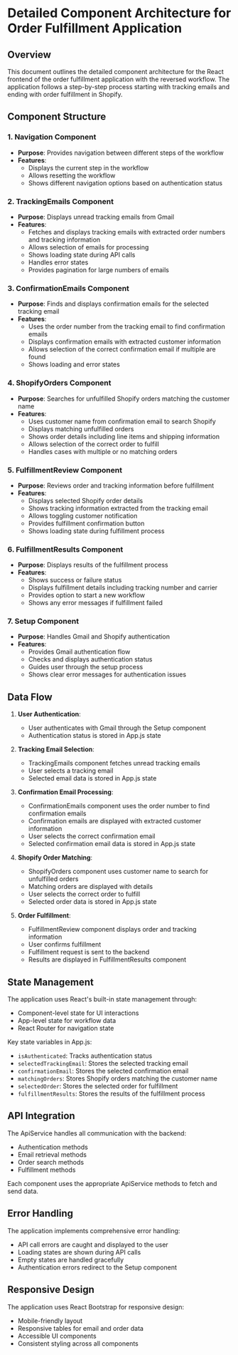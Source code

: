 # Detailed Component Architecture for Order Fulfillment Application

## Overview
This document outlines the detailed component architecture for the React frontend of the order fulfillment application with the reversed workflow. The application follows a step-by-step process starting with tracking emails and ending with order fulfillment in Shopify.

## Component Structure

### 1. Navigation Component
- **Purpose**: Provides navigation between different steps of the workflow
- **Features**:
  - Displays the current step in the workflow
  - Allows resetting the workflow
  - Shows different navigation options based on authentication status

### 2. TrackingEmails Component
- **Purpose**: Displays unread tracking emails from Gmail
- **Features**:
  - Fetches and displays tracking emails with extracted order numbers and tracking information
  - Allows selection of emails for processing
  - Shows loading state during API calls
  - Handles error states
  - Provides pagination for large numbers of emails

### 3. ConfirmationEmails Component
- **Purpose**: Finds and displays confirmation emails for the selected tracking email
- **Features**:
  - Uses the order number from the tracking email to find confirmation emails
  - Displays confirmation emails with extracted customer information
  - Allows selection of the correct confirmation email if multiple are found
  - Shows loading and error states

### 4. ShopifyOrders Component
- **Purpose**: Searches for unfulfilled Shopify orders matching the customer name
- **Features**:
  - Uses customer name from confirmation email to search Shopify
  - Displays matching unfulfilled orders
  - Shows order details including line items and shipping information
  - Allows selection of the correct order to fulfill
  - Handles cases with multiple or no matching orders

### 5. FulfillmentReview Component
- **Purpose**: Reviews order and tracking information before fulfillment
- **Features**:
  - Displays selected Shopify order details
  - Shows tracking information extracted from the tracking email
  - Allows toggling customer notification
  - Provides fulfillment confirmation button
  - Shows loading state during fulfillment process

### 6. FulfillmentResults Component
- **Purpose**: Displays results of the fulfillment process
- **Features**:
  - Shows success or failure status
  - Displays fulfillment details including tracking number and carrier
  - Provides option to start a new workflow
  - Shows any error messages if fulfillment failed

### 7. Setup Component
- **Purpose**: Handles Gmail and Shopify authentication
- **Features**:
  - Provides Gmail authentication flow
  - Checks and displays authentication status
  - Guides user through the setup process
  - Shows clear error messages for authentication issues

## Data Flow

1. **User Authentication**:
   - User authenticates with Gmail through the Setup component
   - Authentication status is stored in App.js state

2. **Tracking Email Selection**:
   - TrackingEmails component fetches unread tracking emails
   - User selects a tracking email
   - Selected email data is stored in App.js state

3. **Confirmation Email Processing**:
   - ConfirmationEmails component uses the order number to find confirmation emails
   - Confirmation emails are displayed with extracted customer information
   - User selects the correct confirmation email
   - Selected confirmation email data is stored in App.js state

4. **Shopify Order Matching**:
   - ShopifyOrders component uses customer name to search for unfulfilled orders
   - Matching orders are displayed with details
   - User selects the correct order to fulfill
   - Selected order data is stored in App.js state

5. **Order Fulfillment**:
   - FulfillmentReview component displays order and tracking information
   - User confirms fulfillment
   - Fulfillment request is sent to the backend
   - Results are displayed in FulfillmentResults component

## State Management

The application uses React's built-in state management through:
- Component-level state for UI interactions
- App-level state for workflow data
- React Router for navigation state

Key state variables in App.js:
- `isAuthenticated`: Tracks authentication status
- `selectedTrackingEmail`: Stores the selected tracking email
- `confirmationEmail`: Stores the selected confirmation email
- `matchingOrders`: Stores Shopify orders matching the customer name
- `selectedOrder`: Stores the selected order for fulfillment
- `fulfillmentResults`: Stores the results of the fulfillment process

## API Integration

The ApiService handles all communication with the backend:
- Authentication methods
- Email retrieval methods
- Order search methods
- Fulfillment methods

Each component uses the appropriate ApiService methods to fetch and send data.

## Error Handling

The application implements comprehensive error handling:
- API call errors are caught and displayed to the user
- Loading states are shown during API calls
- Empty states are handled gracefully
- Authentication errors redirect to the Setup component

## Responsive Design

The application uses React Bootstrap for responsive design:
- Mobile-friendly layout
- Responsive tables for email and order data
- Accessible UI components
- Consistent styling across all components
